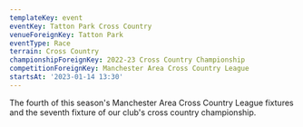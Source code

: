 ```yaml
---
templateKey: event
eventKey: Tatton Park Cross Country
venueForeignKey: Tatton Park
eventType: Race
terrain: Cross Country
championshipForeignKey: 2022-23 Cross Country Championship
competitionForeignKey: Manchester Area Cross Country League
startsAt: '2023-01-14 13:30'
---
```

The fourth of this season's Manchester Area Cross Country League fixtures and
the seventh fixture of our club's cross country championship.
